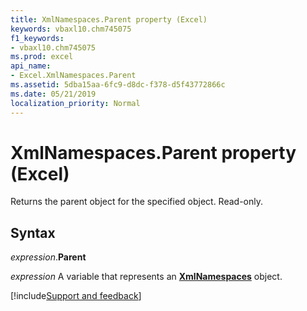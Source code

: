 ```yaml
---
title: XmlNamespaces.Parent property (Excel)
keywords: vbaxl10.chm745075
f1_keywords:
- vbaxl10.chm745075
ms.prod: excel
api_name:
- Excel.XmlNamespaces.Parent
ms.assetid: 5dba15aa-6fc9-d8dc-f378-d5f43772866c
ms.date: 05/21/2019
localization_priority: Normal
---
```



# XmlNamespaces.Parent property (Excel)

Returns the parent object for the specified object. Read-only.


## Syntax

_expression_.**Parent**

_expression_ A variable that represents an **[XmlNamespaces](Excel.XmlNamespaces.md)** object.




[!include[Support and feedback](~/includes/feedback-boilerplate.md)]